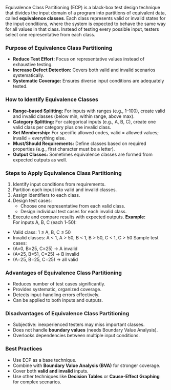 
Equivalence Class Partitioning (ECP) is a black-box test design technique that divides the input domain of a program into partitions of equivalent data, called **equivalence classes**. Each class represents valid or invalid states for the input conditions, where the system is expected to behave the same way for all values in that class. Instead of testing every possible input, testers select one representative from each class.
### Purpose of Equivalence Class Partitioning
- **Reduce Test Effort:** Focus on representative values instead of exhaustive testing.
- **Increase Defect Detection:** Covers both valid and invalid scenarios systematically.
- **Systematic Coverage:** Ensures diverse input conditions are adequately tested.
### How to Identify Equivalence Classes
- **Range-based Splitting:** For inputs with ranges (e.g., 1–100), create valid and invalid classes (below min, within range, above max).
- **Category Splitting:** For categorical inputs (e.g., A, B, C), create one valid class per category plus one invalid class.
- **Set Membership:** For specific allowed codes, valid = allowed values; invalid = everything else.
- **Must/Should Requirements:** Define classes based on required properties (e.g., first character must be a letter).
- **Output Classes:** Sometimes equivalence classes are formed from expected outputs as well.
### Steps to Apply Equivalence Class Partitioning
1. Identify input conditions from requirements.
2. Partition each input into valid and invalid classes.
3. Assign identifiers to each class.
4. Design test cases:
    - Choose one representative from each valid class.
    - Design individual test cases for each invalid class.
5. Execute and compare results with expected outputs.
**Example:**  
For inputs A, B, C (each 1–50):
- Valid class: 1 ≤ A, B, C ≤ 50
- Invalid classes: A < 1, A > 50, B < 1, B > 50, C < 1, C > 50
Sample test cases:
- (A=0, B=25, C=25) → A invalid
- (A=25, B=51, C=25) → B invalid
- (A=25, B=25, C=25) → all valid
### Advantages of Equivalence Class Partitioning
- Reduces number of test cases significantly.
- Provides systematic, organized coverage.
- Detects input-handling errors effectively.    
- Can be applied to both inputs and outputs.
### Disadvantages of Equivalence Class Partitioning
- Subjective: inexperienced testers may miss important classes.
- Does not handle **boundary values** (needs Boundary Value Analysis).
- Overlooks dependencies between multiple input conditions.
### Best Practices
- Use ECP as a base technique.
- Combine with **Boundary Value Analysis (BVA)** for stronger coverage.
- Cover both **valid and invalid** inputs.
- Use other techniques like **Decision Tables** or **Cause-Effect Graphing** for complex scenarios.
